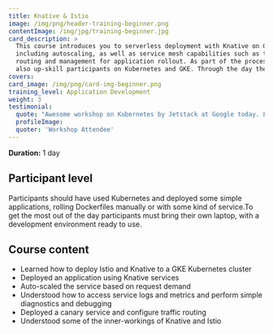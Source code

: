 ```yaml
---
title: Knative & Istio
image: /img/png/header-training-beginner.png
contentImage: /img/jpg/training-beginner.jpg
card_description: >
  This course introduces you to serverless deployment with Knative on GKE,
  including autoscaling, as well as service mesh capabilities such as traffic
  routing and management for application rollout. As part of the process it will
  also up-skill participants on Kubernetes and GKE. Through the day the course
covers:
card_image: /img/png/card-img-beginner.png
training_level: Application Development
weight: 3
testimonial:
  quote: "Awesome workshop on Kubernetes by Jetstack at Google today. Lots of lightbulb moments!"
  profileImage:
  quoter: 'Workshop Attendee'
---
```


**Duration:** 1 day

## Participant level
Participants should have used Kubernetes and deployed some simple applications,
rolling Dockerfiles manually or with some kind of service.To get the most out of
the day participants must bring their own laptop, with a development environment
ready to use.

## Course content

- Learned how to deploy Istio and Knative to a GKE Kubernetes cluster
- Deployed an application using Knative services
- Auto-scaled the service based on request demand
- Understood how to access service logs and metrics and perform simple diagnostics and debugging
- Deployed a canary service and configure traffic routing
- Understood some of the inner-workings of Knative and Istio
